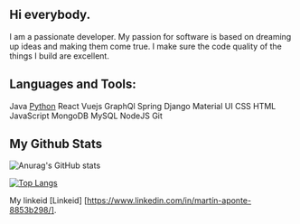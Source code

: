 ## Hi everybody.

I am a passionate developer. My passion for software is based on dreaming up ideas and making them come true. I make sure the code quality of the things I build are excellent.

## Languages and Tools:
Java  [Python](https://github.com/ArielXL/ArielXL/blob/90f34e14d3b362f49420b10370502f175b767be8/img/python.svg)  React  Vuejs  GraphQl  Spring  Django  Material UI  CSS  HTML  JavaScript  MongoDB  MySQL  NodeJS  Git 

## My Github Stats
![Anurag's GitHub stats](https://github-readme-stats.vercel.app/api?username=mart1nap&show_icons=true&theme=radical)

[![Top Langs](https://github-readme-stats.vercel.app/api/top-langs/?username=mart1nap&layout=compact)](https://github.com/anuraghazra/github-readme-stats)

My linkeid [Linkeid] [https://www.linkedin.com/in/martín-aponte-8853b298/].
